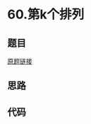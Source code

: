 # 60.第k个排列
## 题目
[原题链接](https://leetcode.com/problems/permutation-sequence/)

## 思路

## 代码
```java
```